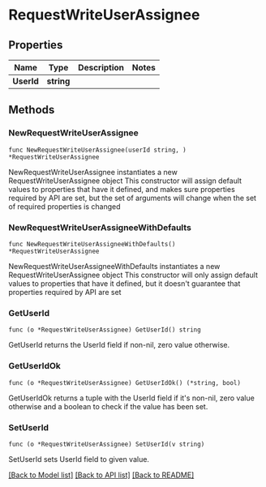 # RequestWriteUserAssignee

## Properties

Name | Type | Description | Notes
------------ | ------------- | ------------- | -------------
**UserId** | **string** |  | 

## Methods

### NewRequestWriteUserAssignee

`func NewRequestWriteUserAssignee(userId string, ) *RequestWriteUserAssignee`

NewRequestWriteUserAssignee instantiates a new RequestWriteUserAssignee object
This constructor will assign default values to properties that have it defined,
and makes sure properties required by API are set, but the set of arguments
will change when the set of required properties is changed

### NewRequestWriteUserAssigneeWithDefaults

`func NewRequestWriteUserAssigneeWithDefaults() *RequestWriteUserAssignee`

NewRequestWriteUserAssigneeWithDefaults instantiates a new RequestWriteUserAssignee object
This constructor will only assign default values to properties that have it defined,
but it doesn't guarantee that properties required by API are set

### GetUserId

`func (o *RequestWriteUserAssignee) GetUserId() string`

GetUserId returns the UserId field if non-nil, zero value otherwise.

### GetUserIdOk

`func (o *RequestWriteUserAssignee) GetUserIdOk() (*string, bool)`

GetUserIdOk returns a tuple with the UserId field if it's non-nil, zero value otherwise
and a boolean to check if the value has been set.

### SetUserId

`func (o *RequestWriteUserAssignee) SetUserId(v string)`

SetUserId sets UserId field to given value.



[[Back to Model list]](../README.md#documentation-for-models) [[Back to API list]](../README.md#documentation-for-api-endpoints) [[Back to README]](../README.md)


